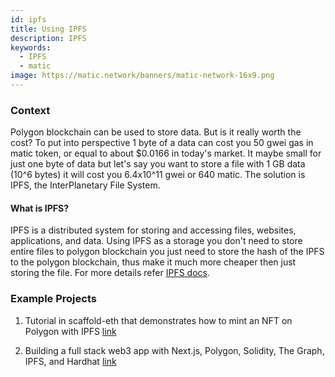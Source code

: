 ```yaml
---
id: ipfs
title: Using IPFS
description: IPFS
keywords:
  - IPFS
  - matic
image: https://matic.network/banners/matic-network-16x9.png 
---
```



### Context

Polygon blockchain can be used to store data. But is it really worth the cost? To put into perspective 1 byte of a data can cost you 50 gwei gas in matic token, or equal to about $0.0166 in today's market. It maybe small for just one byte of data but let's say you want to store a file with 1 GB data (10^6 bytes) it will cost you 6.4x10^11 gwei or 640 matic. The solution is IPFS, the InterPlanetary File System.&#x20;

#### What is IPFS?&#x20;

IPFS is a distributed system for storing and accessing files, websites, applications, and data. Using IPFS as a storage you don't need to store entire files to polygon blockchain you just need to store the hash of the IPFS to the polygon blockchain, thus make it much more cheaper then just storing the file. For more details refer [IPFS docs](https://docs.ipfs.io/). &#x20;

### Example Projects

 1)  Tutorial in scaffold-eth that demonstrates how to mint an NFT on Polygon with IPFS [link](https://github.com/scaffold-eth/scaffold-eth/tree/simple-nft-example)
 
 2) Building a full stack web3 app with Next.js, Polygon, Solidity, The Graph, IPFS, and Hardhat [link](https://dev.to/dabit3/the-complete-guide-to-full-stack-web3-development-4g74)

 
